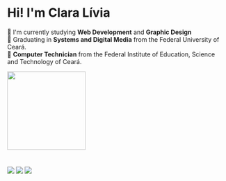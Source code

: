 # Hi! I'm Clara Lívia

🧡 I'm currently studying <strong>Web Development</strong> and __Graphic Design__ <br>
🧡 Graduating in <strong>Systems and Digital Media</strong> from the Federal University of Ceará. <br>
🧡 <strong>Computer Technician</strong> from the Federal Institute of Education, Science and Technology of Ceará. <br>

<div align="left">
  <a href="https://github.com/claralmoura">
    <img height="180em" src="https://github-readme-stats.vercel.app/api?username=claralivia&layout=compact&langs_count=7&theme=graywhite"/>
 </div>
  
#
<div> 
  <a href="https://www.instagram.com/claralivia.exe/" target="_blank"><img src="https://img.shields.io/badge/-Instagram-FF4500?style=for-the-badge&logo=instagram&logoColor=white" target="_blank"></a>
  <a href="https://www.linkedin.com/in/claralivia" target="_blank"><img src="https://img.shields.io/badge/-LinkedIn-FF4500?style=for-the-badge&logo=linkedin&logoColor=white" target="_blank"></a> 
  <a href="https://www.behance.net/claralivia" target="_blank"><img src="https://img.shields.io/badge/-Behance-FF4500?style=for-the-badge&logo=behance&logoColor=white" target="_blank"></a> 
</div>

#
